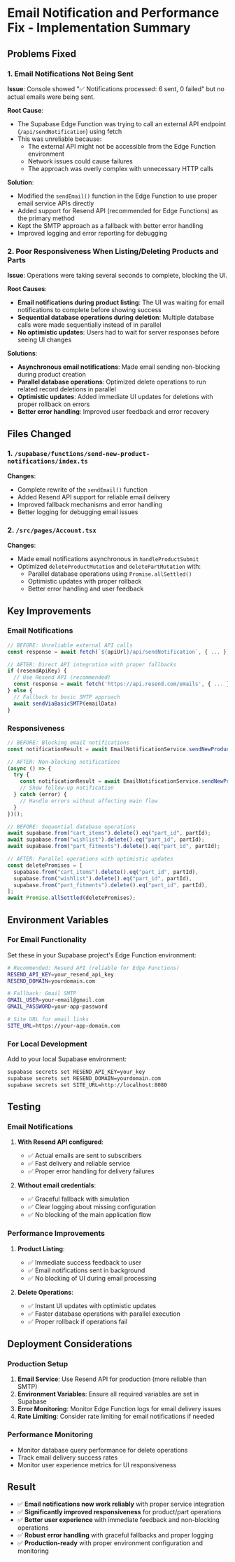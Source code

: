 # Email Notification and Performance Fix - Implementation Summary

## Problems Fixed

### 1. Email Notifications Not Being Sent
**Issue**: Console showed "✅ Notifications processed: 6 sent, 0 failed" but no actual emails were being sent.

**Root Cause**: 
- The Supabase Edge Function was trying to call an external API endpoint (`/api/sendNotification`) using fetch
- This was unreliable because:
  - The external API might not be accessible from the Edge Function environment
  - Network issues could cause failures
  - The approach was overly complex with unnecessary HTTP calls

**Solution**:
- Modified the `sendEmail()` function in the Edge Function to use proper email service APIs directly
- Added support for Resend API (recommended for Edge Functions) as the primary method
- Kept the SMTP approach as a fallback with better error handling
- Improved logging and error reporting for debugging

### 2. Poor Responsiveness When Listing/Deleting Products and Parts
**Issue**: Operations were taking several seconds to complete, blocking the UI.

**Root Causes**:
- **Email notifications during product listing**: The UI was waiting for email notifications to complete before showing success
- **Sequential database operations during deletion**: Multiple database calls were made sequentially instead of in parallel
- **No optimistic updates**: Users had to wait for server responses before seeing UI changes

**Solutions**:
- **Asynchronous email notifications**: Made email sending non-blocking during product creation
- **Parallel database operations**: Optimized delete operations to run related record deletions in parallel
- **Optimistic updates**: Added immediate UI updates for deletions with proper rollback on errors
- **Better error handling**: Improved user feedback and error recovery

## Files Changed

### 1. `/supabase/functions/send-new-product-notifications/index.ts`
**Changes**:
- Complete rewrite of the `sendEmail()` function
- Added Resend API support for reliable email delivery
- Improved fallback mechanisms and error handling
- Better logging for debugging email issues

### 2. `/src/pages/Account.tsx`
**Changes**:
- Made email notifications asynchronous in `handleProductSubmit`
- Optimized `deleteProductMutation` and `deletePartMutation` with:
  - Parallel database operations using `Promise.allSettled()`
  - Optimistic updates with proper rollback
  - Better error handling and user feedback

## Key Improvements

### Email Notifications
```typescript
// BEFORE: Unreliable external API calls
const response = await fetch(`${apiUrl}/api/sendNotification`, { ... })

// AFTER: Direct API integration with proper fallbacks
if (resendApiKey) {
  // Use Resend API (recommended)
  const response = await fetch('https://api.resend.com/emails', { ... })
} else {
  // Fallback to basic SMTP approach
  await sendViaBasicSMTP(emailData)
}
```

### Responsiveness
```typescript
// BEFORE: Blocking email notifications
const notificationResult = await EmailNotificationService.sendNewProductNotifications(...)

// AFTER: Non-blocking notifications
(async () => {
  try {
    const notificationResult = await EmailNotificationService.sendNewProductNotifications(...)
    // Show follow-up notification
  } catch (error) {
    // Handle errors without affecting main flow
  }
})();
```

```typescript
// BEFORE: Sequential database operations
await supabase.from("cart_items").delete().eq("part_id", partId);
await supabase.from("wishlist").delete().eq("part_id", partId);
await supabase.from("part_fitments").delete().eq("part_id", partId);

// AFTER: Parallel operations with optimistic updates
const deletePromises = [
  supabase.from("cart_items").delete().eq("part_id", partId),
  supabase.from("wishlist").delete().eq("part_id", partId),
  supabase.from("part_fitments").delete().eq("part_id", partId),
];
await Promise.allSettled(deletePromises);
```

## Environment Variables

### For Email Functionality
Set these in your Supabase project's Edge Function environment:

```bash
# Recommended: Resend API (reliable for Edge Functions)
RESEND_API_KEY=your_resend_api_key
RESEND_DOMAIN=yourdomain.com

# Fallback: Gmail SMTP
GMAIL_USER=your-email@gmail.com
GMAIL_PASSWORD=your-app-password

# Site URL for email links
SITE_URL=https://your-app-domain.com
```

### For Local Development
Add to your local Supabase environment:

```bash
supabase secrets set RESEND_API_KEY=your_key
supabase secrets set RESEND_DOMAIN=yourdomain.com
supabase secrets set SITE_URL=http://localhost:8080
```

## Testing

### Email Notifications
1. **With Resend API configured**:
   - ✅ Actual emails are sent to subscribers
   - ✅ Fast delivery and reliable service
   - ✅ Proper error handling for delivery failures

2. **Without email credentials**:
   - ✅ Graceful fallback with simulation
   - ✅ Clear logging about missing configuration
   - ✅ No blocking of the main application flow

### Performance Improvements
1. **Product Listing**:
   - ✅ Immediate success feedback to user
   - ✅ Email notifications sent in background
   - ✅ No blocking of UI during email processing

2. **Delete Operations**:
   - ✅ Instant UI updates with optimistic updates
   - ✅ Faster database operations with parallel execution
   - ✅ Proper rollback if operations fail

## Deployment Considerations

### Production Setup
1. **Email Service**: Use Resend API for production (more reliable than SMTP)
2. **Environment Variables**: Ensure all required variables are set in Supabase
3. **Error Monitoring**: Monitor Edge Function logs for email delivery issues
4. **Rate Limiting**: Consider rate limiting for email notifications if needed

### Performance Monitoring
- Monitor database query performance for delete operations
- Track email delivery success rates
- Monitor user experience metrics for UI responsiveness

## Result
- ✅ **Email notifications now work reliably** with proper service integration
- ✅ **Significantly improved responsiveness** for product/part operations
- ✅ **Better user experience** with immediate feedback and non-blocking operations
- ✅ **Robust error handling** with graceful fallbacks and proper logging
- ✅ **Production-ready** with proper environment configuration and monitoring